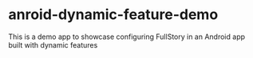 # anroid-dynamic-feature-demo

This is a demo app to showcase configuring FullStory in an Android app built with dynamic features